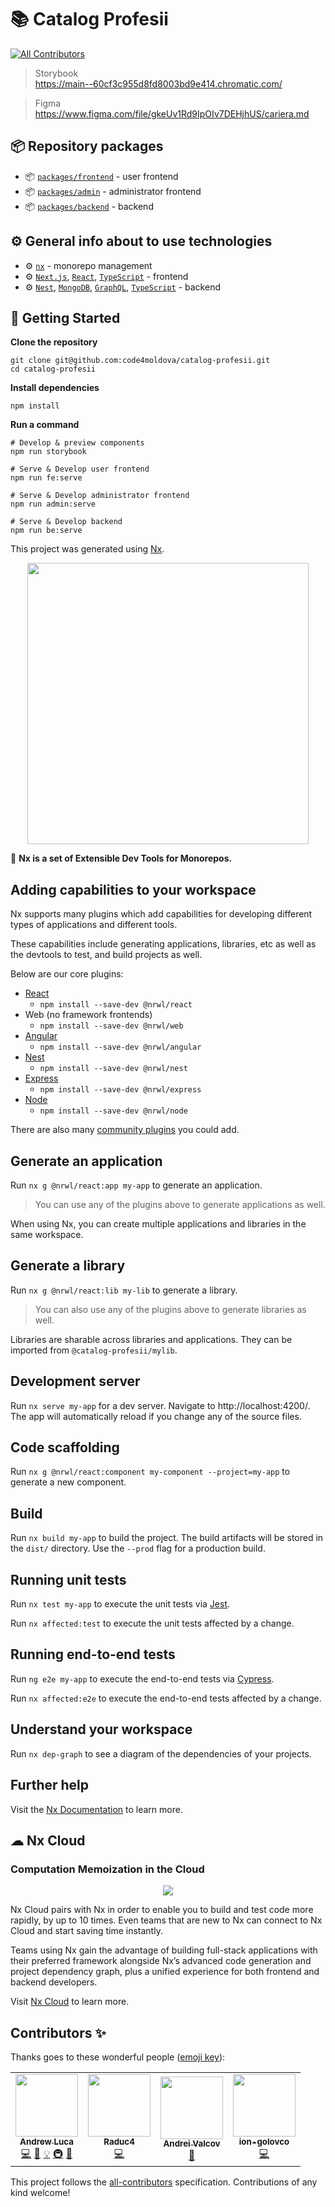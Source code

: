 # 📚 Catalog Profesii

<!-- ALL-CONTRIBUTORS-BADGE:START - Do not remove or modify this section -->
[![All Contributors](https://img.shields.io/badge/all_contributors-4-orange.svg?style=flat-square)](#contributors-)
<!-- ALL-CONTRIBUTORS-BADGE:END -->

> Storybook  
> https://main--60cf3c955d8fd8003bd9e414.chromatic.com/

> Figma  
> https://www.figma.com/file/gkeUv1Rd9IpOIv7DEHjhUS/cariera.md

## 📦 Repository packages

- 📦 [`packages/frontend`](./packages/frontend) - user frontend
- 📦 [`packages/admin`](./packages/admin) - administrator frontend
- 📦 [`packages/backend`](./packages/backend) - backend

## ⚙️ General info about to use technologies

- ⚙ [`nx`](https://nx.dev/) - monorepo management
- ⚙ [`Next.js`](https://nextjs.org/), [`React`](https://reactjs.org/), [`TypeScript`](https://www.typescriptlang.org/) - frontend
- ⚙ [`Nest`](https://nestjs.com/), [`MongoDB`](https://www.mongodb.com/), [`GraphQL`](https://graphql.org/), [`TypeScript`](https://www.typescriptlang.org/) - backend

## 🚀 Getting Started

**Clone the repository**

```
git clone git@github.com:code4moldova/catalog-profesii.git
cd catalog-profesii
```

**Install dependencies**

```
npm install
```

**Run a command**

```
# Develop & preview components
npm run storybook
```

```
# Serve & Develop user frontend
npm run fe:serve
```

```
# Serve & Develop administrator frontend
npm run admin:serve
```

```
# Serve & Develop backend
npm run be:serve
```

This project was generated using [Nx](https://nx.dev).

<p align="center"><img src="https://raw.githubusercontent.com/nrwl/nx/master/images/nx-logo.png" width="450"></p>

🔎 **Nx is a set of Extensible Dev Tools for Monorepos.**

## Adding capabilities to your workspace

Nx supports many plugins which add capabilities for developing different types of applications and different tools.

These capabilities include generating applications, libraries, etc as well as the devtools to test, and build projects as well.

Below are our core plugins:

- [React](https://reactjs.org)
  - `npm install --save-dev @nrwl/react`
- Web (no framework frontends)
  - `npm install --save-dev @nrwl/web`
- [Angular](https://angular.io)
  - `npm install --save-dev @nrwl/angular`
- [Nest](https://nestjs.com)
  - `npm install --save-dev @nrwl/nest`
- [Express](https://expressjs.com)
  - `npm install --save-dev @nrwl/express`
- [Node](https://nodejs.org)
  - `npm install --save-dev @nrwl/node`

There are also many [community plugins](https://nx.dev/nx-community) you could add.

## Generate an application

Run `nx g @nrwl/react:app my-app` to generate an application.

> You can use any of the plugins above to generate applications as well.

When using Nx, you can create multiple applications and libraries in the same workspace.

## Generate a library

Run `nx g @nrwl/react:lib my-lib` to generate a library.

> You can also use any of the plugins above to generate libraries as well.

Libraries are sharable across libraries and applications. They can be imported from `@catalog-profesii/mylib`.

## Development server

Run `nx serve my-app` for a dev server. Navigate to http://localhost:4200/. The app will automatically reload if you change any of the source files.

## Code scaffolding

Run `nx g @nrwl/react:component my-component --project=my-app` to generate a new component.

## Build

Run `nx build my-app` to build the project. The build artifacts will be stored in the `dist/` directory. Use the `--prod` flag for a production build.

## Running unit tests

Run `nx test my-app` to execute the unit tests via [Jest](https://jestjs.io).

Run `nx affected:test` to execute the unit tests affected by a change.

## Running end-to-end tests

Run `ng e2e my-app` to execute the end-to-end tests via [Cypress](https://www.cypress.io).

Run `nx affected:e2e` to execute the end-to-end tests affected by a change.

## Understand your workspace

Run `nx dep-graph` to see a diagram of the dependencies of your projects.

## Further help

Visit the [Nx Documentation](https://nx.dev) to learn more.

## ☁ Nx Cloud

### Computation Memoization in the Cloud

<p align="center"><img src="https://raw.githubusercontent.com/nrwl/nx/master/images/nx-cloud-card.png"></p>

Nx Cloud pairs with Nx in order to enable you to build and test code more rapidly, by up to 10 times. Even teams that are new to Nx can connect to Nx Cloud and start saving time instantly.

Teams using Nx gain the advantage of building full-stack applications with their preferred framework alongside Nx’s advanced code generation and project dependency graph, plus a unified experience for both frontend and backend developers.

Visit [Nx Cloud](https://nx.app/) to learn more.

## Contributors ✨

Thanks goes to these wonderful people ([emoji key](https://allcontributors.org/docs/en/emoji-key)):

<!-- ALL-CONTRIBUTORS-LIST:START - Do not remove or modify this section -->
<!-- prettier-ignore-start -->
<!-- markdownlint-disable -->
<table>
  <tr>
    <td align="center"><a href="https://iamandrewluca.com/"><img src="https://avatars.githubusercontent.com/u/1881266?v=4?s=100" width="100px;" alt=""/><br /><sub><b>Andrew Luca</b></sub></a><br /><a href="https://github.com/code4moldova/catalog-profesii/commits?author=iamandrewluca" title="Code">💻</a> <a href="https://github.com/code4moldova/catalog-profesii/commits?author=iamandrewluca" title="Documentation">📖</a> <a href="#example-iamandrewluca" title="Examples">💡</a> <a href="#infra-iamandrewluca" title="Infrastructure (Hosting, Build-Tools, etc)">🚇</a> <a href="#maintenance-iamandrewluca" title="Maintenance">🚧</a></td>
    <td align="center"><a href="https://github.com/Raduc4"><img src="https://avatars.githubusercontent.com/u/55291600?v=4?s=100" width="100px;" alt=""/><br /><sub><b>Raduc4</b></sub></a><br /><a href="https://github.com/code4moldova/catalog-profesii/commits?author=Raduc4" title="Code">💻</a></td>
    <td align="center"><a href="http://lunarboots.com"><img src="https://avatars.githubusercontent.com/u/72382254?v=4?s=100" width="100px;" alt=""/><br /><sub><b>Andrei Valcov</b></sub></a><br /><a href="#design-andreivalcov" title="Design">🎨</a></td>
    <td align="center"><a href="https://github.com/ion-golovco"><img src="https://avatars.githubusercontent.com/u/27897102?v=4?s=100" width="100px;" alt=""/><br /><sub><b>ion-golovco</b></sub></a><br /><a href="https://github.com/code4moldova/catalog-profesii/commits?author=ion-golovco" title="Code">💻</a></td>
  </tr>
</table>

<!-- markdownlint-restore -->
<!-- prettier-ignore-end -->

<!-- ALL-CONTRIBUTORS-LIST:END -->

This project follows the [all-contributors](https://github.com/all-contributors/all-contributors) specification. Contributions of any kind welcome!
